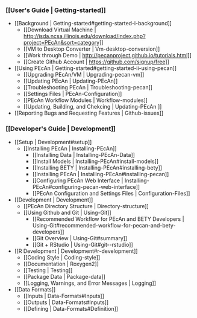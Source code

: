 ### [[User's Guide | Getting-started]]

* [[Background | Getting-started#getting-started-i-background]]
  * [[Download Virtual Machine | http://isda.ncsa.illinois.edu/download/index.php?project=PEcAn&sort=category]]
  * [[VM to Desktop Converter | Vm-desktop-conversion]]
  * [[Work through Demo | http://pecanproject.github.io/tutorials.html]]
  * [[Create Github Account | https://github.com/signup/free]]
* [[Using PEcAn | Getting-started#getting-started-ii-using-pecan]] 
  * [[Upgrading PEcAn/VM | Upgrading-pecan-vm]]
  * [[Updating PEcAn | Updating-PEcAn]]
  * [[Troubleshooting PEcAn | Troubleshooting-pecan]]
  * [[Settings Files | PEcAn-Configuration]]
  * [[PEcAn Workflow Modules | Workflow-modules]]
  * [[Updating, Building, and Chekcing | Updating-PEcAn ]]
* [[Reporting Bugs and Requesting Features | Github-issues]]

### [[Developer's Guide | Development]]
* [[Setup | Development#setup]]
  * [[Installing PEcAn | Installing-PEcAn]]
    * [[Installing Data | Installing-PEcAn-Data]]
    * [[Install Models | Installing-PEcAn#install-models]]
    * [[Installing BETY | Installing-PEcAn#installing-bety]]
    * [[Installing PEcAn | Installing-PEcAn#installing-pecan]]
    * [[Configuring PEcAn Web Interface | Installing-PEcAn#configuring-pecan-web-interface]]
    * [[PEcAn Configuration and Settings Files | Configuration-Files]]
* [[Development | Development]]
  * [[PEcAn Directory Structure | Directory-structure]]
  * [[Using Github and Git | Using-Git]]
    * [[Recommended Workflow for PEcAn and BETY Developers | Using-Git#recommended-workflow-for-pecan-and-bety-developers]]
    * [[Git Overview | Using-Git#summary]]
    * [[Git + RStudio | Using-Git#git--rstudio]]
* [[R Development | Development#r-development]]
  * [[Coding Style | Coding-style]]
  * [[Documentation | Roxygen2]]
  * [[Testing | Testing]]
  * [[Package Data | Package-data]]
  * [[Logging, Warnings, and Error Messages | Logging]]
* [[Data Formats]]
  * [[Inputs | Data-Formats#Inputs]]
  * [[Outputs | Data-Formats#Inputs]]
  * [[Defining | Data-Formats#Definition]]
